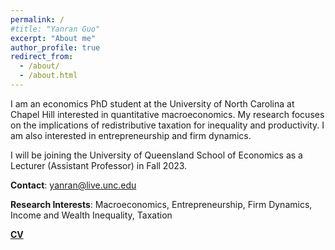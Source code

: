 ```yaml
---
permalink: /
#title: "Yanran Guo"
excerpt: "About me"
author_profile: true
redirect_from: 
  - /about/
  - /about.html
---
```


I am an economics PhD student at the University of North Carolina at Chapel Hill interested in quantitative macroeconomics. My research focuses on the implications of redistributive taxation for inequality and productivity. I am also interested in entrepreneurship and firm dynamics.  

I will be joining the University of Queensland School of Economics as a Lecturer (Assistant Professor) in Fall 2023.

**Contact**: yanran@live.unc.edu

**Research Interests**: Macroeconomics, Entrepreneurship, Firm Dynamics, Income and Wealth Inequality, Taxation

<!---   [**Research**](https://yanranecon.github.io/research/)    --->

[**CV**](../files/CV.pdf)
